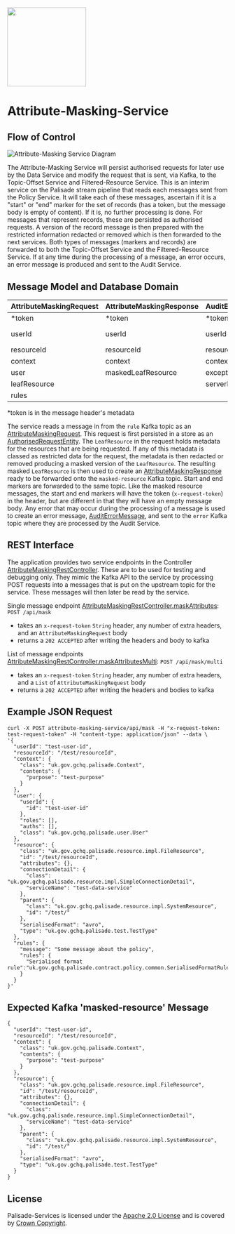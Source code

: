 <!---
Copyright 2018-2021 Crown Copyright

Licensed under the Apache License, Version 2.0 (the "License");
you may not use this file except in compliance with the License.
You may obtain a copy of the License at

  http://www.apache.org/licenses/LICENSE-2.0

Unless required by applicable law or agreed to in writing, software
distributed under the License is distributed on an "AS IS" BASIS,
WITHOUT WARRANTIES OR CONDITIONS OF ANY KIND, either express or implied.
See the License for the specific language governing permissions and
limitations under the License.
--->

# <img src="../logos/logo.svg" width="180">

# Attribute-Masking-Service

## Flow of Control

![Attribute-Masking Service Diagram](doc/attribute-masking-service.png)

The Attribute-Masking Service will persist authorised requests for later use by the Data Service and modify the request that is sent, via Kafka, to the Topic-Offset Service and Filtered-Resource Service.
This is an interim service on the Palisade stream pipeline that reads each messages sent from the Policy Service.
It will take each of these messages, ascertain if it is a "start" or "end" marker for the set of records (has a token, but the message body is empty of content).
If it is, no further processing is done.
For messages that represent records, these are persisted as authorised requests.
A version of the record message is then prepared with the restricted information redacted or removed which is then forwarded to the next services.
Both types of messages (markers and records) are forwarded to both the Topic-Offset Service and the Filtered-Resource Service.
If at any time during the processing of a message, an error occurs, an error message is produced and sent to the Audit Service.

## Message Model and Database Domain

| AttributeMaskingRequest | AttributeMaskingResponse | AuditErrorMessage | AuthorisedRequestEntity
|:------------------------|:-------------------------|:------------------|:-----------------------
| *token                  | *token                   | *token            | token
| userId                  | userId                   | userId            | uniqueId (token-leafResource.id)
| resourceId              | resourceId               | resourceId        | ---
| context                 | context                  | context           | context
| user                    | maskedLeafResource       | exception         | user
| leafResource            |                          | serverMetadata    | leafResource
| rules                   |                          |                   | rules

*token is in the message header's metadata

The service reads a message in from the `rule` Kafka topic as an [AttributeMaskingRequest](src/main/java/uk/gov/gchq/palisade/service/attributemask/model/AttributeMaskingRequest.java).
This request is first persisted in a store as an [AuthorisedRequestEntity](src/main/java/uk/gov/gchq/palisade/service/attributemask/domain/AuthorisedRequestEntity.java).
The `LeafResource` in the request holds metadata for the resources that are being requested.
If any of this metadata is classed as restricted data for the request, the metadata is then redacted or removed producing a masked version of the `LeafResource`.
The resulting masked `LeafResource` is then used to create an [AttributeMaskingResponse](src/main/java/uk/gov/gchq/palisade/service/attributemask/model/AttributeMaskingResponse.java) ready to be forwarded onto the `masked-resource` Kafka topic.
Start and end markers are forwarded to the same topic.
Like the masked resource messages, the start and end markers will have the token (`x-request-token`) in the header, but are different in that they will have an empty message body.
Any error that may occur during the processing of a message is used to create an error message, [AuditErrorMessage](src/main/java/uk/gov/gchq/palisade/service/attributemask/model/AuditErrorMessage.java), and sent to the `error` Kafka topic where they are processed by the Audit Service.

## REST Interface

The application provides two service endpoints in the Controller [AttributeMaskingRestController](src/main/java/uk/gov/gchq/palisade/service/attributemask/web/AttributeMaskingRestController.java).
These are to be used for testing and debugging only.
They mimic the Kafka API to the service by processing POST requests into a messages that is put on the upstream topic for the service.
These messages will then later be read by the service.

Single message endpoint [AttributeMaskingRestController.maskAttributes](src/main/java/uk/gov/gchq/palisade/service/attributemask/web/AttributeMaskingRestController.java):
`POST /api/mask`
  - takes an `x-request-token` `String` header, any number of extra headers, and an `AttributeMaskingRequest` body
  - returns a `202 ACCEPTED` after writing the headers and body to kafka

List of message endpoints [AttributeMaskingRestController.maskAttributesMulti](src/main/java/uk/gov/gchq/palisade/service/attributemask/web/AttributeMaskingRestController.java):
`POST /api/mask/multi`
  - takes an `x-request-token` `String` header, any number of extra headers, and a `List` of `AttributeMaskingRequest` body
  - returns a `202 ACCEPTED` after writing the headers and bodies to kafka

## Example JSON Request

```
curl -X POST attribute-masking-service/api/mask -H "x-request-token: test-request-token" -H "content-type: application/json" --data \
'{
  "userId": "test-user-id",
  "resourceId": "/test/resourceId",
  "context": {
    "class": "uk.gov.gchq.palisade.Context",
    "contents": {
      "purpose": "test-purpose"
    }
  },
  "user": {
    "userId": {
      "id": "test-user-id"
    },
    "roles": [],
    "auths": [],
    "class": "uk.gov.gchq.palisade.user.User"
  },
  "resource": {
    "class": "uk.gov.gchq.palisade.resource.impl.FileResource",
    "id": "/test/resourceId",
    "attributes": {},
    "connectionDetail": {
      "class": "uk.gov.gchq.palisade.resource.impl.SimpleConnectionDetail",
      "serviceName": "test-data-service"
    },
    "parent": {
      "class": "uk.gov.gchq.palisade.resource.impl.SystemResource",
      "id": "/test/"
    },
    "serialisedFormat": "avro",
    "type": "uk.gov.gchq.palisade.test.TestType"
  },
  "rules": {
    "message": "Some message about the policy",
    "rules": {
      "Serialised format rule":"uk.gov.gchq.palisade.contract.policy.common.SerialisedFormatRule"
    }
  }
}'
```

## Expected Kafka 'masked-resource' Message

```
{
  "userId": "test-user-id",
  "resourceId": "/test/resourceId",
  "context": {
    "class": "uk.gov.gchq.palisade.Context",
    "contents": {
      "purpose": "test-purpose"
    }
  },
  "resource": {
    "class": "uk.gov.gchq.palisade.resource.impl.FileResource",
    "id": "/test/resourceId",
    "attributes": {},
    "connectionDetail": {
      "class": "uk.gov.gchq.palisade.resource.impl.SimpleConnectionDetail",
      "serviceName": "test-data-service"
    },
    "parent": {
      "class": "uk.gov.gchq.palisade.resource.impl.SystemResource",
      "id": "/test/"
    },
    "serialisedFormat": "avro",
    "type": "uk.gov.gchq.palisade.test.TestType"
  }
}
```

## License

Palisade-Services is licensed under the [Apache 2.0 License](https://www.apache.org/licenses/LICENSE-2.0) and is covered by [Crown Copyright](https://www.nationalarchives.gov.uk/information-management/re-using-public-sector-information/copyright-and-re-use/crown-copyright/).
